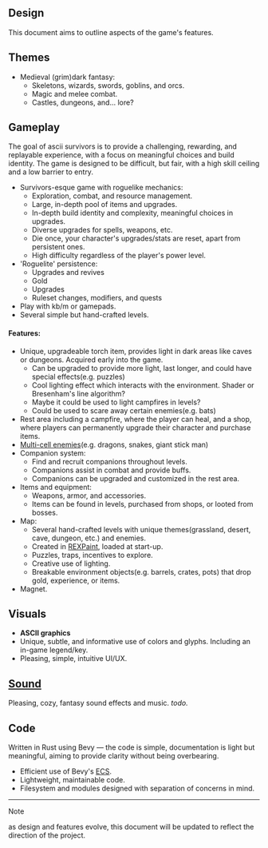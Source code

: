 ## Design
This document aims to outline aspects of the game's features. 

## Themes
* Medieval (grim)dark fantasy:
  * Skeletons, wizards, swords, goblins, and orcs.
  * Magic and melee combat.
  * Castles, dungeons, and... lore? 

## Gameplay
The goal of ascii survivors is to provide a challenging, rewarding, and replayable experience, with a focus on meaningful choices and build identity. The game is designed to be difficult, but fair, with a high skill ceiling and a low barrier to entry.
* Survivors-esque game with roguelike mechanics:
  * Exploration, combat, and resource management.
  * Large, in-depth pool of items and upgrades.
  * In-depth build identity and complexity, meaningful choices in upgrades.
  * Diverse upgrades for spells, weapons, etc.
  * Die once, your character's upgrades/stats are reset, apart from persistent ones.
  * High difficulty regardless of the player's power level.
* 'Roguelite' persistence:
  * Upgrades and revives
  * Gold
  * Upgrades
  * Ruleset changes, modifiers, and quests
* Play with kb/m or gamepads.
* Several simple but hand-crafted levels.
#### Features:
* Unique, upgradeable torch item, provides light in dark areas like caves or dungeons. Acquired early into the game.
  * Can be upgraded to provide more light, last longer, and could have special effects(e.g. puzzles)
  * Cool lighting effect which interacts with the environment. Shader or Bresenham's line algorithm?
  * Maybe it could be used to light campfires in levels?
  * Could be used to scare away certain enemies(e.g. bats)
* Rest area including a campfire, where the player can heal, and a shop, where players can permanently upgrade their character and purchase items.
* [Multi-cell enemies](https://www.gridsagegames.com/blog/2020/04/developing-multitile-creatures-roguelikes/)(e.g. dragons, snakes, giant stick man)
* Companion system:
  * Find and recruit companions throughout levels.
  * Companions assist in combat and provide buffs.
  * Companions can be upgraded and customized in the rest area.
* Items and equipment:
  * Weapons, armor, and accessories.
  * Items can be found in levels, purchased from shops, or looted from bosses.
* Map:
  * Several hand-crafted levels with unique themes(grassland, desert, cave, dungeon, etc.) and enemies.
  * Created in [REXPaint](https://www.gridsagegames.com/rexpaint/), loaded at start-up.
  * Puzzles, traps, incentives to explore.
  * Creative use of lighting.
  * Breakable environment objects(e.g. barrels, crates, pots) that drop gold, experience, or items.
* Magnet.

## Visuals
* **ASCII graphics**
* Unique, subtle, and informative use of colors and glyphs. Including an in-game legend/key.
* Pleasing, simple, intuitive UI/UX.

## [Sound](https://github.com/proficiency/ascii_survivors/issues/1)
Pleasing, cozy, fantasy sound effects and music. _todo._

## Code
Written in Rust using Bevy — the code is simple, documentation is light but meaningful, aiming to provide clarity without being overbearing.
* Efficient use of Bevy's [ECS](https://docs.rs/bevy_ecs/latest/bevy_ecs/).
* Lightweight, maintainable code.
* Filesystem and modules designed with separation of concerns in mind.

---
> [!NOTE]
> as design and features evolve, this document will be updated to reflect the direction of the project.
